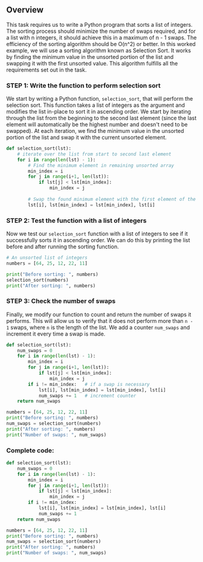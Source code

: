 ## Overview
This task requires us to write a Python program that sorts a list of integers. The sorting process should minimize the number of swaps required, and for a list with n integers, it should achieve this in a maximum of n - 1 swaps. The efficiency of the sorting algorithm should be O(n^2) or better. In this worked example, we will use a sorting algorithm known as Selection Sort. It works by finding the minimum value in the unsorted portion of the list and swapping it with the first unsorted value. This algorithm fulfills all the requirements set out in the task.

### STEP 1: Write the function to perform selection sort
We start by writing a Python function, `selection_sort`, that will perform the selection sort. This function takes a list of integers as the argument and modifies the list in-place to sort it in ascending order. We start by iterating through the list from the beginning to the second last element (since the last element will automatically be the highest number and doesn't need to be swapped). At each iteration, we find the minimum value in the unsorted portion of the list and swap it with the current unsorted element.

```PYTHON
def selection_sort(lst):
    # iterate over the list from start to second last element
    for i in range(len(lst) - 1):
        # Find the minimum element in remaining unsorted array
        min_index = i
        for j in range(i+1, len(lst)):
            if lst[j] < lst[min_index]:
                min_index = j
                
        # Swap the found minimum element with the first element of the unsorted portion    
        lst[i], lst[min_index] = lst[min_index], lst[i]
```
### STEP 2: Test the function with a list of integers
Now we test our `selection_sort` function with a list of integers to see if it successfully sorts it in ascending order. We can do this by printing the list before and after running the sorting function.

```PYTHON
# An unsorted list of integers
numbers = [64, 25, 12, 22, 11]

print("Before sorting: ", numbers)
selection_sort(numbers)
print("After sorting: ", numbers)
```
### STEP 3: Check the number of swaps
Finally, we modify our function to count and return the number of swaps it performs. This will allow us to verify that it does not perform more than `n - 1` swaps, where `n` is the length of the list. We add a counter `num_swaps` and increment it every time a swap is made.

```PYTHON
def selection_sort(lst):
    num_swaps = 0
    for i in range(len(lst) - 1):
        min_index = i
        for j in range(i+1, len(lst)):
            if lst[j] < lst[min_index]:
                min_index = j
        if i != min_index:   # if a swap is necessary
            lst[i], lst[min_index] = lst[min_index], lst[i]
            num_swaps += 1   # increment counter
    return num_swaps

numbers = [64, 25, 12, 22, 11]
print("Before sorting: ", numbers)
num_swaps = selection_sort(numbers)
print("After sorting: ", numbers)
print("Number of swaps: ", num_swaps)
```

### Complete code:
```PYTHON
def selection_sort(lst):
    num_swaps = 0
    for i in range(len(lst) - 1):
        min_index = i
        for j in range(i+1, len(lst)):
            if lst[j] < lst[min_index]:
                min_index = j
        if i != min_index:
            lst[i], lst[min_index] = lst[min_index], lst[i]
            num_swaps += 1
    return num_swaps

numbers = [64, 25, 12, 22, 11]
print("Before sorting: ", numbers)
num_swaps = selection_sort(numbers)
print("After sorting: ", numbers)
print("Number of swaps: ", num_swaps)
```